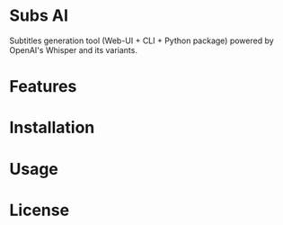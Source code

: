 # Subs AI
Subtitles generation tool (Web-UI + CLI + Python package) powered by OpenAI's Whisper and its variants.

# Features


# Installation 

# Usage

# License
